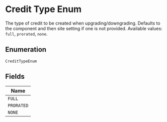 
# Credit Type Enum

The type of credit to be created when upgrading/downgrading. Defaults to the component and then site setting if one is not provided.
Available values: `full`, `prorated`, `none`.

## Enumeration

`CreditTypeEnum`

## Fields

| Name |
|  --- |
| `FULL` |
| `PRORATED` |
| `NONE` |

